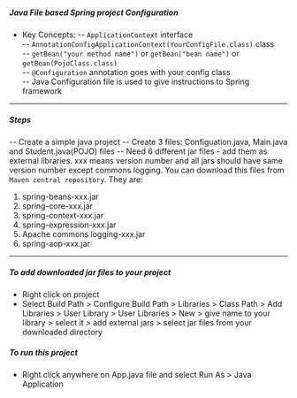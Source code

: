 ##### Java File based Spring project Configuration
- Key Concepts:
-- ``ApplicationContext`` interface <br>
-- ``AnnotationConfigApplicationContext(YourConfigFile.class)`` class <br>
-- ``getBean("your method name")`` or ``getBean("bean name")`` or ``getBean(PojoClass.class)`` <br>
-- ``@Configuration`` annotation goes with your config class <br>
-- Java Configuration file is used to give instructions to Spring framework <br>

<hr>

##### Steps
-- Create a simple java project
-- Create 3 files: Configuation.java, Main.java and Student.java(POJO) files
-- Need 6 different jar files - add them as external libraries. xxx means version number and all jars should have same version number except commons logging. You can download this files from ``Maven central repository``. They are:
1.	spring-beans-xxx.jar <br>
2.	spring-core-xxx.jar <br>
3.	spring-context-xxx.jar <br>
4.	spring-expression-xxx.jar <br>
5.	Apache commons logging-xxx.jar <br>
6.	spring-aop-xxx.jar

<hr>

##### To add downloaded jar files to your project
- Right click on project
- Select Build Path > Configure Build Path > Libraries > Class Path > Add Libraries > User Library > User Libraries > New >
give name to your library > select it > add external jars > select jar files from your downloaded directory

##### To run this project
- Right click anywhere on App.java file and select Run As > Java Application
